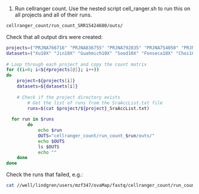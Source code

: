 1. Run cellranger count. Use the nested script cell_ranger.sh to run this on all projects and all of their runs. 
```bash
cellranger_count/run_count_SRR15424680/outs/
```

Check that all output dirs were created:
```bash
projects=("PRJNA766716" "PRJNA836755" "PRJNA792835" "PRJNA754050" "PRJNA879764" "PRJNA849410")
datasets=("Xu10X" "Jin10X" "Guahmich10X" "Sood10X" "Fonseca10X" "Choi10X")
  
# Loop through each project and copy the count matrix
for ((i=0; i<${#projects[@]}; i++))
do
    project=${projects[i]}
    datasets=${datasets[i]}
    
    # Check if the project directory exists
        # Get the list of runs from the SraAccList.txt file
        runs=$(cat $project/${project}_SraAccList.txt)
  
  for run in $runs
        do
            echo $run
            OUTS="cellranger_count/run_count_$run/outs/"
            echo $OUTS
            ls $OUTS
            echo ""  
    done
done
```
Check the runs that failed, e.g.: 
```bash
cat //well/lindgren/users/mzf347/ovaMap/fastq/cellranger_count/run_count_SRR17351745/_log
```

